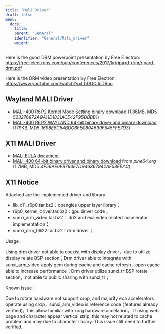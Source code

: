 ```yaml
---
title: "Mali Driver"
draft: false
menu:
  docs:
    title:
    parent: "General"
    identifier: "General/Mali_driver"
    weight: 
---
```


Here is the good DRM powerpoint presentation by Free Electron: https://free-electrons.com/pub/conferences/2017/kr/ripard-drm/ripard-drm.pdf

Here is the DRM video presentation by Free Electron: https://www.youtube.com/watch?v=LbDOCJcDRoo

## Wayland MALI Driver

* [MALI-400 R6P2 Kernel Mode Setting binary download](https://files.pine64.org/doc/MALI/mali400-r6p2-01rel0-km-003.tar.7z) (1.86MB, MD5 _523276872A9A11D1831ACE42F95DBBB1_)
* [MALI-400 R6P2 WAYLAND 64-bit binary driver and binary download](https://files.pine64.org/doc/MALI/mali400-r6p2-01rel0-um009-wayland.tar.bz2) (179KB, MD5 _1698E8C54BDC6FE0804699F545FFE793_)

## X11 MALI Driver

* [MALI EULA document](https://files.pine64.org/doc/MALI/MALI%20EULA.pdf)
* [MALI-400 64-bit binary driver and binary download](https://files.pine64.org/doc/MALI/x11_pine.tar.bz2) from _pine64.org_ (1.7MB, MD5 _4F56AE6FB793E7D946867942AF58FEAC_)

## X11 Notice

Attached are the implemented driver and library.

* lib_x11_r6p0.tar.bz2：opengles upper layer library；
* r6p0_kernel_driver.tar.bz2：gpu driver code；
* sunxi_arm_video.tar.bz2： dri2 and exa video related accelerator implementation；
* sunxi_drm_0622.tar.bz2：drm driver；

Usage：

Using drm driver not able to coexist with display driver，due to utilize display relate BSP section；Drm driver able to integrate with sunxi_arm_video apply gem during cache and cache refresh，open cache able to increase performance；Drm driver utilize sunxi_tr BSP rotate section，not able to public sharing with sunxi_tr；

Known issue：

Due to rotate hardware not support crop, and majority exa accelerators operate using crop，sunxi_arm_video is reference code (features already verified)，this allow familiar with xorg hardware accelation，
If using web page and character appear vertical strip, this may not related to cache problem and may due to character library. This issue still need to further verified.
